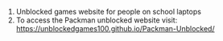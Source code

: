 1. Unblocked games website for people on school laptops
2. To access the Packman unblocked website visit: https://unblockedgames100.github.io/Packman-Unblocked/
